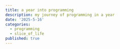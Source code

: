 ```yaml
---
title: a year into programming
description: my journey of programming in a year
date: '2025-5-16'
categories:
  - programming
  - slice_of_life
published: true
---
```

